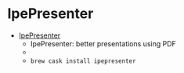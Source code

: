 # IpePresenter
- [IpePresenter](http://ipepresenter.otfried.org/)
  -  IpePresenter: better presentations using PDF
  - 
  - `brew cask install ipepresenter`
